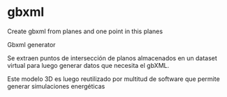 # gbxml

Create gbxml from planes and one point in this planes


Gbxml generator

Se extraen puntos de intersección de planos almacenados en un dataset virtual para luego generar datos que necesita el gbXML. 

Este modelo 3D es luego reutilizado por multitud de software que permite generar simulaciones energéticas
